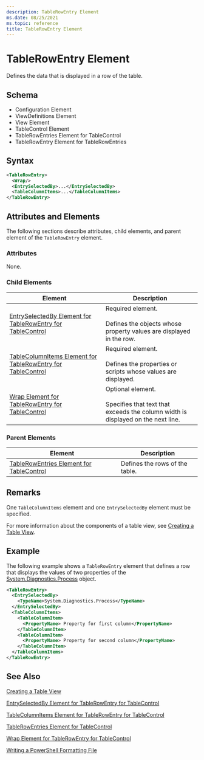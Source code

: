 ```yaml
---
description: TableRowEntry Element
ms.date: 08/25/2021
ms.topic: reference
title: TableRowEntry Element
---
```

# TableRowEntry Element

Defines the data that is displayed in a row of the table.

## Schema

- Configuration Element
- ViewDefinitions Element
- View Element
- TableControl Element
- TableRowEntries Element for TableControl
- TableRowEntry Element for TableRowEntries

## Syntax

```xml
<TableRowEntry>
  <Wrap/>
  <EntrySelectedBy>...</EntrySelectedBy>
  <TableColumnItems>...</TableColumnItems>
</TableRowEntry>
```

## Attributes and Elements

The following sections describe attributes, child elements, and parent element of the
`TableRowEntry` element.

### Attributes

None.

### Child Elements

|Element|Description|
|-------------|-----------------|
|[EntrySelectedBy Element for TableRowEntry for TableControl](./entryselectedby-element-for-tablerowentry-for-tablecontrol-format.md)|Required element.<br /><br /> Defines the objects whose property values are displayed in the row.|
|[TableColumnItems Element for TableRowEntry for TableControl](./tablecolumnitems-element-for-tablerowentry-for-tablecontrol-format.md)|Required element.<br /><br /> Defines the properties or scripts whose values are displayed.|
|[Wrap Element for TableRowEntry for TableControl](./wrap-element-for-tablerowentry-for-tablecontrol-format.md)|Optional element.<br /><br /> Specifies that text that exceeds the column width is displayed on the next line.|

### Parent Elements

|Element|Description|
|-------------|-----------------|
|[TableRowEntries Element for TableControl](./tablerowentries-element-for-tablecontrol-format.md)|Defines the rows of the table.|

## Remarks

One `TableColumnItems` element and one `EntrySelectedBy` element must be specified.

For more information about the components of a table view, see [Creating a Table View](./creating-a-table-view.md).

## Example

The following example shows a `TableRowEntry` element that defines a row that displays the values of
two properties of the [System.Diagnostics.Process](/dotnet/api/System.Diagnostics.Process) object.

```xml
<TableRowEntry>
  <EntrySelectedBy>
    <TypeName>System.Diagnostics.Process</TypeName>
  </EntrySelectedBy>
  <TableColumnItems>
    <TableColumnItem>
      <PropertyName> Property for first column</PropertyName>
    </TableColumnItem>
    <TableColumnItem>
      <PropertyName> Property for second column</PropertyName>
    </TableColumnItem>
  </TableColumnItems>
</TableRowEntry>
```

## See Also

[Creating a Table View](./creating-a-table-view.md)

[EntrySelectedBy Element for TableRowEntry for TableControl](./entryselectedby-element-for-tablerowentry-for-tablecontrol-format.md)

[TableColumnItems Element for TableRowEntry for TableControl](./tablecolumnitems-element-for-tablerowentry-for-tablecontrol-format.md)

[TableRowEntries Element for TableControl](./tablerowentries-element-for-tablecontrol-format.md)

[Wrap Element for TableRowEntry for TableControl](./wrap-element-for-tablerowentry-for-tablecontrol-format.md)

[Writing a PowerShell Formatting File](./writing-a-powershell-formatting-file.md)
